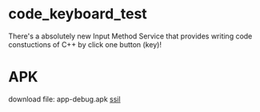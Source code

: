 # code_keyboard_test
There's a absolutely new Input Method Service that provides writing code constuctions of C++ by click one button (key)!


# APK
download file:
app-debug.apk
[ssil](jd)

